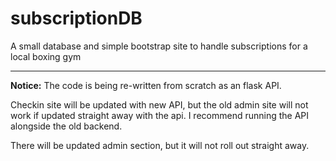# subscriptionDB
A small database and simple bootstrap site to handle subscriptions for a local boxing gym

---
**Notice:**
The code is being re-written from scratch as an flask API.

Checkin site will be updated with new API, but the old admin site will not work if updated straight away with the api. I recommend running the API alongside the old backend.

There will be updated admin section, but it will not roll out straight away.
